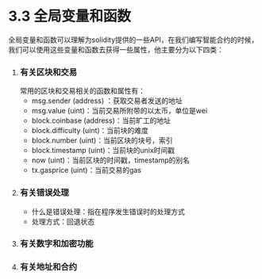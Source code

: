# 3.3 全局变量和函数

全局变量和函数可以理解为solidity提供的一些API，在我们编写智能合约的时候，我们可以使用这些变量和函数去获得一些属性，他主要分为以下四类：

1. ### 有关区块和交易
    常用的区块和交易相关的函数和属性有：
    - msg.sender (address) ：获取交易者发送的地址
    - msg.value (uint)：当前交易所附带的以太币，单位是wei
    - block.coinbase (address)：当前旷工的地址
    - block.difficulty (uint)：当前块的难度
    - block.number (uint)：当前区块的块号，索引
    - block.timestamp (uint)：当前块的unix时间戳
    - now (uint)：当前区块的时间戳，timestamp的别名
    - tx.gasprice (uint)：当前交易的gas
2. ### 有关错误处理
    - 什么是错误处理：指在程序发生错误时的处理方式
    - 处理方式：回退状态
3. ### 有关数字和加密功能
4. ### 有关地址和合约



